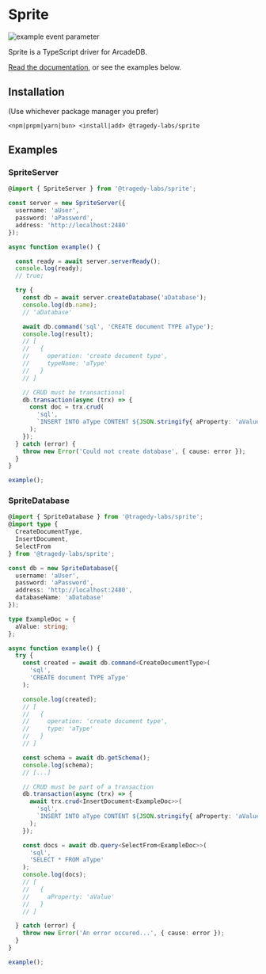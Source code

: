 # Sprite

![example event parameter](https://github.com/tragedy-labs/sprite/actions/workflows/commit.yml/badge.svg?event=push)

Sprite is a TypeScript driver for ArcadeDB.

[Read the documentation](https://sprite.tragedy.dev), or see the examples below.

## Installation

(Use whichever package manager you prefer)

`<npm|pnpm|yarn|bun> <install|add> @tragedy-labs/sprite`

## Examples

### SpriteServer

```ts
@import { SpriteServer } from '@tragedy-labs/sprite';

const server = new SpriteServer({
  username: 'aUser',
  password: 'aPassword',
  address: 'http://localhost:2480'
});

async function example() {

  const ready = await server.serverReady();
  console.log(ready);
  // true;

  try {
    const db = await server.createDatabase('aDatabase');
    console.log(db.name);
    // 'aDatabase'

    await db.command('sql', 'CREATE document TYPE aType');
    console.log(result);
    // [
    //   {
    //     operation: 'create document type',
    //     typeName: 'aType'
    //   }
    // ]

    // CRUD must be transactional
    db.transaction(async (trx) => {
      const doc = trx.crud(
        'sql',
        `INSERT INTO aType CONTENT ${JSON.stringify{ aProperty: 'aValue' }}`
      );
    });
  } catch (error) {
    throw new Error('Could not create database', { cause: error });
  }
}

example();

```

### SpriteDatabase

```ts
@import { SpriteDatabase } from '@tragedy-labs/sprite';
@import type {
  CreateDocumentType,
  InsertDocument,
  SelectFrom
} from '@tragedy-labs/sprite';

const db = new SpriteDatabase({
  username: 'aUser',
  password: 'aPassword',
  address: 'http://localhost:2480',
  databaseName: 'aDatabase'
});

type ExampleDoc = {
  aValue: string;
};

async function example() {
  try {
    const created = await db.command<CreateDocumentType>(
      'sql',
      'CREATE document TYPE aType'
    );

    console.log(created);
    // [
    //   {
    //     operation: 'create document type',
    //     type: 'aType'
    //   }
    // ]

    const schema = await db.getSchema();
    console.log(schema);
    // [...]

    // CRUD must be part of a transaction
    db.transaction(async (trx) => {
      await trx.crud<InsertDocument<ExampleDoc>>(
        'sql',
        `INSERT INTO aType CONTENT ${JSON.stringify{ aProperty: 'aValue' }}`,
      );
    });

    const docs = await db.query<SelectFrom<ExampleDoc>>(
      'sql',
      'SELECT * FROM aType'
    );
    console.log(docs);
    // [
    //   {
    //     aProperty: 'aValue'
    //   }
    // ]

  } catch (error) {
    throw new Error('An error occured...', { cause: error });
  }
}

example();

```
